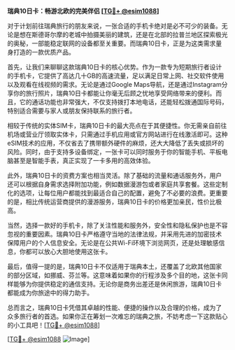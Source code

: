 **瑞典10日卡：畅游北欧的完美伴侣 [[TG💪+ @esim1088](https://t.me/s/esim1088)]**

对于计划前往瑞典旅行的朋友来说，一张合适的手机卡绝对是必不可少的装备。无论是想在斯德哥尔摩的老城中拍摄美丽的建筑，还是在北部的拉普兰地区探索极光的奥秘，一部能稳定联网的设备都至关重要。而瑞典10日卡，正是为这类需求量身打造的一款优质产品。

首先，让我们来聊聊这款瑞典10日卡的核心优势。作为一款专为短期旅行者设计的手机卡，它提供了高达几十GB的高速流量，足以满足日常上网、社交软件使用以及观看在线视频的需求。无论是通过Google Maps导航，还是通过Instagram分享你的旅行照片，瑞典10日卡都能让你毫无后顾之忧地享受网络带来的便利。而且，它的通话功能也非常强大，不仅支持拨打本地电话，还能轻松拨通国际号码，特别适合需要与家人或朋友保持联系的旅行者。

相较于传统的实体SIM卡，瑞典10日卡的最大亮点在于其便捷性。你无需亲自前往机场或营业厅领取实体卡，只需通过手机应用或官方网站进行在线激活即可。这种eSIM技术的应用，不仅省去了携带额外硬件的麻烦，还大大降低了丢失或损坏的风险。同时，由于支持多设备绑定，一张卡可以同时服务于你的智能手机、平板电脑甚至是智能手表，真正实现了一卡多用的高效体验。

此外，瑞典10日卡的资费方案也相当灵活。除了基础的流量和通话服务外，用户还可以根据自身需求选择附加功能，例如数据漫游包或者家庭共享套餐。这些定制化的选项，让每位用户都能找到最适合自己的配置，避免了不必要的浪费。更重要的是，相比传统运营商提供的漫游服务，瑞典10日卡的价格更加亲民，性价比极高。

当然，选择一款好的手机卡，除了关注性能和服务外，安全性和隐私保护也是不容忽视的重要因素。瑞典10日卡严格遵守当地的法律法规，并采用先进的加密技术保障用户的个人信息安全。无论是在公共Wi-Fi环境下浏览网页，还是处理敏感信息，你都可以放心大胆地使用这张卡。

最后，值得一提的是，瑞典10日卡不仅适用于瑞典本土，还覆盖了北欧其他国家的部分区域，如挪威、芬兰等。这意味着如果你的行程涉及多个目的地，这张卡同样能够为你提供稳定的通信支持。无论你是商务出差还是休闲旅游，瑞典10日卡都能成为你旅途中的得力助手。

总而言之，瑞典10日卡凭借其卓越的性能、便捷的操作以及合理的价格，成为了众多旅行者的首选。如果你正在筹划一次难忘的瑞典之旅，不妨考虑一下这款贴心的小工具吧！[[TG💪+ @esim1088](https://t.me/s/esim1088)]

[[TG💪+ @esim1088](https://t.me/s/esim1088) ![Image](https://i.postimg.cc/4NQfJmqS/Snipaste-2025-05-13-00-14-12.png)]